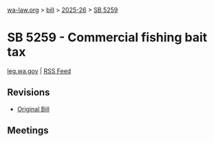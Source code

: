 [wa-law.org](/) > [bill](/bill/) > [2025-26](/bill/2025-26/) > [SB 5259](/bill/2025-26/sb/5259/)

# SB 5259 - Commercial fishing bait tax
[leg.wa.gov](https://app.leg.wa.gov/billsummary?BillNumber=5259&Year=2025&Initiative=false) | [RSS Feed](./rss.xml)

## Revisions
* [Original Bill](1/)

## Meetings